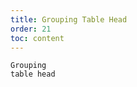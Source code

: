 ```yaml
---
title: Grouping Table Head
order: 21
toc: content
---
```


<code src='../examples/Group.tsx' description='Group table head with columns[n].children.'>Grouping table head</code>
